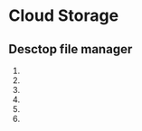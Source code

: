 <h1>Cloud Storage</h1>

<h2>Desctop file manager</h2>
<ol>
<li> </li>
<li> </li>
<li> </li>
<li> </li>
<li> </li>
<li> </li>
</ol>